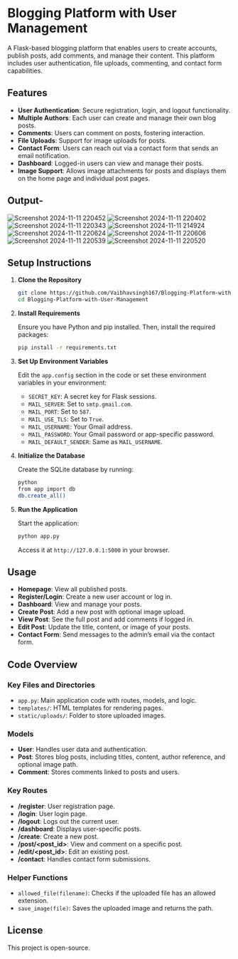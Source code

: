 
# Blogging Platform with User Management

A Flask-based blogging platform that enables users to create accounts, publish posts, add comments, and manage their content. This platform includes user authentication, file uploads, commenting, and contact form capabilities.

## Features

- **User Authentication**: Secure registration, login, and logout functionality.
- **Multiple Authors**: Each user can create and manage their own blog posts.
- **Comments**: Users can comment on posts, fostering interaction.
- **File Uploads**: Support for image uploads for posts.
- **Contact Form**: Users can reach out via a contact form that sends an email notification.
- **Dashboard**: Logged-in users can view and manage their posts.
- **Image Support**: Allows image attachments for posts and displays them on the home page and individual post pages.

## Output-

![Screenshot 2024-11-11 220452](https://github.com/user-attachments/assets/fefe2e4f-8eb3-473e-b4e4-b578d2968644)
![Screenshot 2024-11-11 220402](https://github.com/user-attachments/assets/ce13a316-cb4f-4e68-8a81-2e5f7150fafd)
![Screenshot 2024-11-11 220343](https://github.com/user-attachments/assets/0c7d0c00-61cd-4bd2-a71a-3e97edef0ad5)
![Screenshot 2024-11-11 214924](https://github.com/user-attachments/assets/675f70f7-6990-4247-a516-cd704df6ccb7)
![Screenshot 2024-11-11 220624](https://github.com/user-attachments/assets/3c17dd9b-c2ca-43c3-80b9-a1e02db61aeb)
![Screenshot 2024-11-11 220606](https://github.com/user-attachments/assets/f536f359-3758-479c-813b-d1cac9694d59)
![Screenshot 2024-11-11 220539](https://github.com/user-attachments/assets/181db119-30e8-420e-a11e-6ef6a072f88a)
![Screenshot 2024-11-11 220520](https://github.com/user-attachments/assets/ad87b292-af0f-4892-b9d7-cad4a34b47d3)


## Setup Instructions

1. **Clone the Repository**

   ```bash
   git clone https://github.com/Vaibhavsingh167/Blogging-Platform-with-User-Management.git
   cd Blogging-Platform-with-User-Management
   ```

2. **Install Requirements**

   Ensure you have Python and pip installed. Then, install the required packages:

   ```bash
   pip install -r requirements.txt
   ```

3. **Set Up Environment Variables**

   Edit the `app.config` section in the code or set these environment variables in your environment:

   - `SECRET_KEY`: A secret key for Flask sessions.
   - `MAIL_SERVER`: Set to `smtp.gmail.com`.
   - `MAIL_PORT`: Set to `587`.
   - `MAIL_USE_TLS`: Set to `True`.
   - `MAIL_USERNAME`: Your Gmail address.
   - `MAIL_PASSWORD`: Your Gmail password or app-specific password.
   - `MAIL_DEFAULT_SENDER`: Same as `MAIL_USERNAME`.

4. **Initialize the Database**

   Create the SQLite database by running:

   ```bash
   python
   from app import db
   db.create_all()
   ```

5. **Run the Application**

   Start the application:

   ```bash
   python app.py
   ```

   Access it at `http://127.0.0.1:5000` in your browser.

## Usage

- **Homepage**: View all published posts.
- **Register/Login**: Create a new user account or log in.
- **Dashboard**: View and manage your posts.
- **Create Post**: Add a new post with optional image upload.
- **View Post**: See the full post and add comments if logged in.
- **Edit Post**: Update the title, content, or image of your posts.
- **Contact Form**: Send messages to the admin’s email via the contact form.

## Code Overview

### Key Files and Directories

- `app.py`: Main application code with routes, models, and logic.
- `templates/`: HTML templates for rendering pages.
- `static/uploads/`: Folder to store uploaded images.

### Models

- **User**: Handles user data and authentication.
- **Post**: Stores blog posts, including titles, content, author reference, and optional image path.
- **Comment**: Stores comments linked to posts and users.

### Key Routes

- **/register**: User registration page.
- **/login**: User login page.
- **/logout**: Logs out the current user.
- **/dashboard**: Displays user-specific posts.
- **/create**: Create a new post.
- **/post/<post_id>**: View and comment on a specific post.
- **/edit/<post_id>**: Edit an existing post.
- **/contact**: Handles contact form submissions.

### Helper Functions

- `allowed_file(filename)`: Checks if the uploaded file has an allowed extension.
- `save_image(file)`: Saves the uploaded image and returns the path.

## License

This project is open-source.

